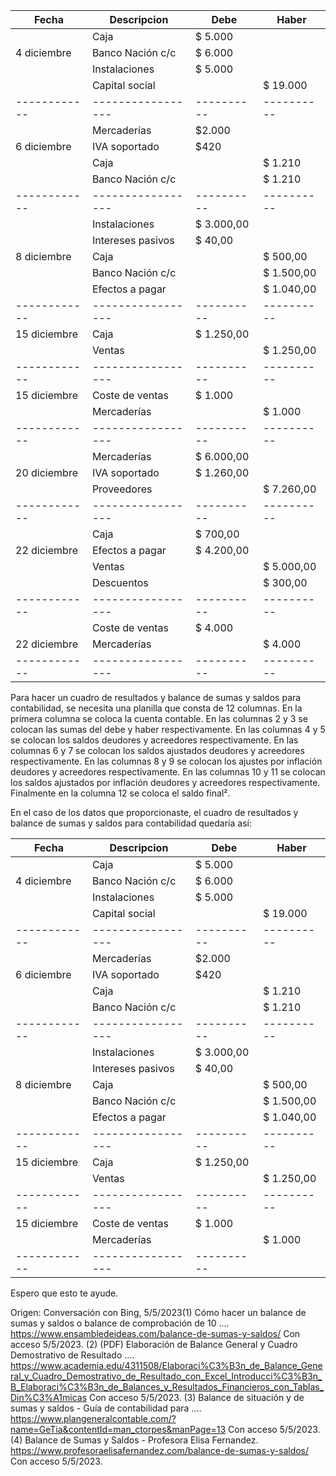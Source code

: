 | Fecha        | Descripcion       | Debe       | Haber      |
| ------------ | ----------------- | ---------- | ---------- |
|              | Caja              | $ 5.000    |            |
| 4 diciembre  | Banco Nación c/c  | $ 6.000    |            |
|              | Instalaciones     | $ 5.000    |            |
|              | Capital social    |            | $ 19.000   |
| ------------ | ----------------- | ---------- | ---------- |
|              | Mercaderías       | $2.000     |            |
| 6 diciembre  | IVA soportado     | $420       |            |
|              | Caja              |            | $ 1.210    |
|              | Banco Nación c/c  |            | $ 1.210    |
| ------------ | ----------------- | ---------- | ---------- |
|              | Instalaciones     | $ 3.000,00 |            |
|              | Intereses pasivos | $ 40,00    |            |
| 8 diciembre  | Caja              |            | $ 500,00   |
|              | Banco Nación c/c  |            | $ 1.500,00 |
|              | Efectos a pagar   |            | $ 1.040,00 |
| ------------ | ----------------- | ---------- | ---------- |
| 15 diciembre | Caja              | $ 1.250,00 |            |
|              | Ventas            |            | $ 1.250,00 |
| ------------ | ----------------- | ---------- | ---------- |
| 15 diciembre | Coste de ventas   | $ 1.000    |            |
|              | Mercaderías       |            | $ 1.000    |
| ------------ | ----------------- | ---------- | ---------- |
|              | Mercaderías       | $ 6.000,00 |            |
| 20 diciembre | IVA soportado     | $ 1.260,00 |            |
|              | Proveedores       |            | $ 7.260,00 |
| ------------ | ----------------- | ---------- | ---------- |
|              | Caja              | $ 700,00   |            |
| 22 diciembre | Efectos a pagar   | $ 4.200,00 |            |
|              | Ventas            |            | $ 5.000,00 |
|              | Descuentos        |            | $ 300,00   |
| ------------ | ----------------- | ---------- | ---------- |
|              | Coste de ventas   | $ 4.000    |            |
| 22 diciembre | Mercaderías       |            | $ 4.000    |
| ------------ | ----------------- | ---------- | ---------- |


Para hacer un cuadro de resultados y balance de sumas y saldos para contabilidad, se necesita una planilla que consta de 12 columnas. En la primera columna se coloca la cuenta contable. En las columnas 2 y 3 se colocan las sumas del debe y haber respectivamente. En las columnas 4 y 5 se colocan los saldos deudores y acreedores respectivamente. En las columnas 6 y 7 se colocan los saldos ajustados deudores y acreedores respectivamente. En las columnas 8 y 9 se colocan los ajustes por inflación deudores y acreedores respectivamente. En las columnas 10 y 11 se colocan los saldos ajustados por inflación deudores y acreedores respectivamente. Finalmente en la columna 12 se coloca el saldo final².

En el caso de los datos que proporcionaste, el cuadro de resultados y balance de sumas y saldos para contabilidad quedaría así:

| Fecha        | Descripcion       | Debe       | Haber      |
| ------------ | ----------------- | ---------- | ---------- |
|              | Caja              | $ 5.000    |            |
| 4 diciembre  | Banco Nación c/c  | $ 6.000    |            |
|              | Instalaciones     | $ 5.000    |            |
|              | Capital social    |            | $ 19.000   |
| ------------ | ----------------- | ---------- | ---------- |
|              | Mercaderías       | $2.000     |            |
| 6 diciembre  | IVA soportado     | $420       |            |
|              | Caja              |            | $ 1.210    |
|              | Banco Nación c/c  |            | $ 1.210    |
| ------------ | ----------------- | ---------- | ---------- |
|              | Instalaciones     | $ 3.000,00 |            |
|              | Intereses pasivos | $ 40,00    |            |
| 8 diciembre  | Caja              |            | $ 500,00   |
|              | Banco Nación c/c  |            | $ 1.500,00 |
|              | Efectos a pagar   |            | $ 1.040,00 |
| ------------ | ----------------- | ---------- | ---------- |
| 15 diciembre | Caja              | $ 1.250,00 |            |
|              | Ventas            |            | $ 1.250,00 |
| ------------ | ----------------- | ---------- | ---------- |
| 15 diciembre | Coste de ventas   | $ 1.000    |            |
|              | Mercaderías       |            | $ 1.000    |
| ------------ | ----------------- | ---------- |

Espero que esto te ayude.

Origen: Conversación con Bing, 5/5/2023(1) Cómo hacer un balance de sumas y saldos o balance de comprobación de 10 .... https://www.ensambledeideas.com/balance-de-sumas-y-saldos/ Con acceso 5/5/2023.
(2) (PDF) Elaboración de Balance General y Cuadro Demostrativo de Resultado .... https://www.academia.edu/4311508/Elaboraci%C3%B3n_de_Balance_General_y_Cuadro_Demostrativo_de_Resultado_con_Excel_Introducci%C3%B3n_B_Elaboraci%C3%B3n_de_Balances_y_Resultados_Financieros_con_Tablas_Din%C3%A1micas Con acceso 5/5/2023.
(3) Balance de situación y de sumas y saldos - Guía de contabilidad para .... https://www.plangeneralcontable.com/?name=GeTia&contentId=man_ctorpes&manPage=13 Con acceso 5/5/2023.
(4) Balance de Sumas y Saldos - Profesora Elisa Fernandez. https://www.profesoraelisafernandez.com/balance-de-sumas-y-saldos/ Con acceso 5/5/2023.
